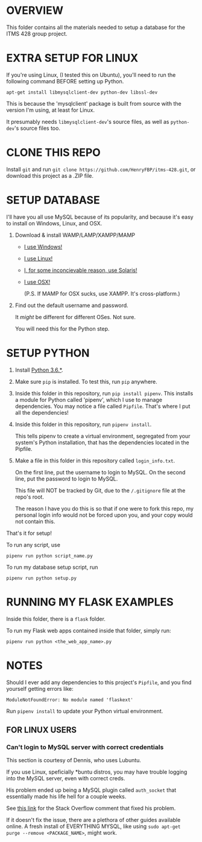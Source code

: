 # OVERVIEW

This folder contains all the materials needed to setup a database for the ITMS 428 group project.

# EXTRA SETUP FOR LINUX

If you're using Linux, (I tested this on Ubuntu), you'll need to run the following command BEFORE setting up Python.

`apt-get install libmysqlclient-dev python-dev libssl-dev`

This is because the 'mysqlclient' package is built from source with the version I'm using, at least for Linux.

It presumably needs `libmysqlclient-dev`'s source files, as well as `python-dev`'s source files too.

# CLONE THIS REPO

Install `git` and run `git clone https://github.com/HenryFBP/itms-428.git`, or download this project as a .ZIP file.

# SETUP DATABASE

I'll have you all use MySQL because of its popularity, and because it's easy to install on Windows, Linux, and OSX.

1. Download & install WAMP/LAMP/XAMPP/MAMP
    - [I use Windows!](http://www.wampserver.com/en/)
    - [I use Linux!](https://www.linode.com/docs/web-servers/lamp/install-lamp-stack-on-ubuntu-16-04/)
    - [I, for some inconcievable reason, use Solaris!](https://www.apachefriends.org/index.html)
    - [I use OSX!](https://www.mamp.info/en/)

      (P.S. If MAMP for OSX sucks, use XAMPP. It's cross-platform.)

 2. Find out the default username and password.

    It _might_ be different for different OSes. Not sure.

    You will need this for the Python step.

# SETUP PYTHON

1. Install [Python 3.6.*](https://www.python.org/downloads/).

2. Make sure `pip` is installed. To test this, run `pip` anywhere.

3. Inside this folder in this repository, run `pip install pipenv`.
   This installs a module for Python called 'pipenv', which I use to manage dependencies.
   You may notice a file called `Pipfile`. That's where I put all the dependencies!
   
4. Inside this folder in this repository, run `pipenv install`.
   
   This tells pipenv to create a virtual environment, segregated from your system's Python
   installation, that has the dependencies located in the Pipfile.

5. Make a file in this folder in this repository called `login_info.txt`.

   On the first line, put the username to login to MySQL.
   On the second line, put the password to login to MySQL.
   
   This file will NOT be tracked by Git, due to the `/.gitignore` file at the repo's root.
   
   The reason I have you do this is so that if one were to fork this repo, my personal login
   info would not be forced upon you, and your copy would not contain this.
   
That's it for setup!

To run any script, use

    pipenv run python script_name.py


To run my database setup script, run

    pipenv run python setup.py

# RUNNING MY FLASK EXAMPLES

Inside this folder, there is a `flask` folder.

To run my Flask web apps contained inside that folder, simply run:

	pipenv run python <the_web_app_name>.py
  
# NOTES

Should I ever add any dependencies to this project's `Pipfile`, and you find yourself
getting errors like:

    ModuleNotFoundError: No module named 'flaskext'

Run `pipenv install` to update your Python virtual environment.

## FOR LINUX USERS

### Can't login to MySQL server with correct credentials

This section is courtesy of Dennis, who uses Lubuntu.

If you use Linux, speficially *buntu distros, you may have trouble
logging into the MySQL server, even with correct creds.

His problem ended up being a MySQL plugin called `auth_socket` that
essentially made his life hell for a couple weeks.

See [this link](https://stackoverflow.com/a/43659857/4262535) for the
Stack Overflow comment that fixed his problem.

If it doesn't fix the issue, there are a plethora of other guides
available online. A fresh install of EVERYTHING MYSQL, like using
`sudo apt-get purge --remove <PACKAGE_NAME>`, might work.